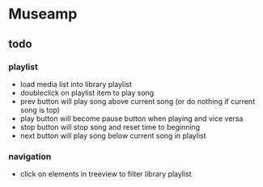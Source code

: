 # Museamp

## todo

### playlist
-   load media list into library playlist
-   doubleclick on playlist item to play song
-   prev button will play song above current song (or do nothing if current song is top)
-   play button will become pause button when playing and vice versa
-   stop button will stop song and reset time to beginning
-   next button will play song below current song in playlist

### navigation
-   click on elements in treeview to filter library playlist
